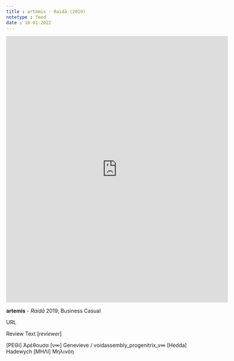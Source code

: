 ```yaml
---
title : artemis - Raidā (2019)
notetype : feed
date : 10-01-2022
---
```


<iframe style="border: 0; width: 600px; height: 720px;" src="https://bandcamp.com/EmbeddedPlayer/album=2270901815/size=large/bgcol=333333/linkcol=ffffff/tracklist=false/transparent=true/" seamless><a href="https://music.businesscasual.biz/album/raid">Raidā by artemis</a></iframe>

**artemis** - *Raidā*
2019, Business Casual

URL

Review Text
\[*reviewer*\]


\[ΡΕΘΙ\] Ἀρέθουσα
\[v∞\] Genevieve / voidassembly_progenitrix_v∞
\[Hedda\] Hadewych
\[ΜΗΛΙ\] Μηλινόη	